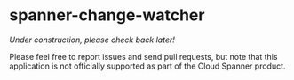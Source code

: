 # spanner-change-watcher

*Under construction, please check back later!*

Please feel free to report issues and send pull requests, but note that this
application is not officially supported as part of the Cloud Spanner product.
